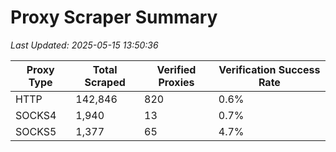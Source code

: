 # Proxy Scraper Summary

_Last Updated: 2025-05-15 13:50:36_

| Proxy Type | Total Scraped | Verified Proxies | Verification Success Rate |
|------------|--------------|------------------|--------------------------|
| HTTP | 142,846 | 820 | 0.6% |
| SOCKS4 | 1,940 | 13 | 0.7% |
| SOCKS5 | 1,377 | 65 | 4.7% |
